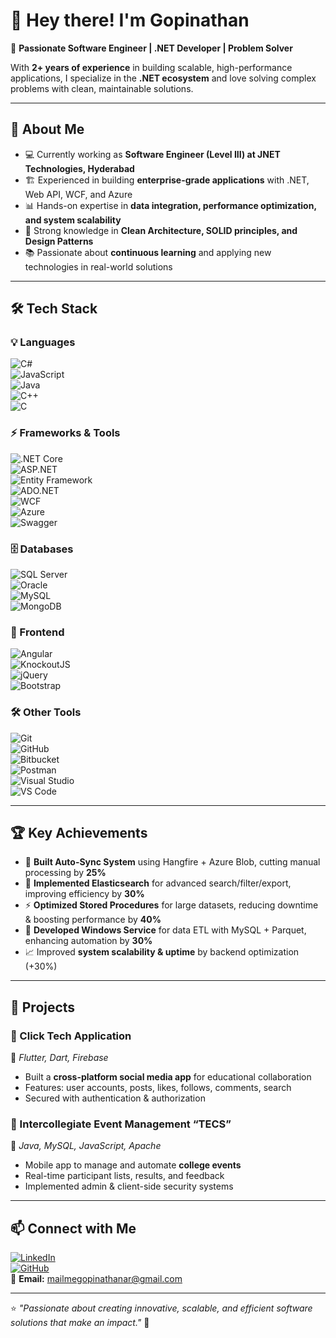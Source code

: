 # 👋 Hey there! I'm Gopinathan  

🌟 **Passionate Software Engineer | .NET Developer | Problem Solver**  

With **2+ years of experience** in building scalable, high-performance applications, I specialize in the **.NET ecosystem** and love solving complex problems with clean, maintainable solutions.  

---

## 🚀 About Me  
- 💻 Currently working as **Software Engineer (Level III) at JNET Technologies, Hyderabad**  
- 🏗️ Experienced in building **enterprise-grade applications** with .NET, Web API, WCF, and Azure  
- 📊 Hands-on expertise in **data integration, performance optimization, and system scalability**  
- 🎯 Strong knowledge in **Clean Architecture, SOLID principles, and Design Patterns**  
- 📚 Passionate about **continuous learning** and applying new technologies in real-world solutions  

---

## 🛠️ Tech Stack  

### 💡 Languages  
![C#](https://img.shields.io/badge/C%23-239120?style=flat&logo=c-sharp&logoColor=white)  
![JavaScript](https://img.shields.io/badge/JavaScript-F7DF1E?style=flat&logo=javascript&logoColor=black)  
![Java](https://img.shields.io/badge/Java-ED8B00?style=flat&logo=java&logoColor=white)  
![C++](https://img.shields.io/badge/C++-00599C?style=flat&logo=cplusplus&logoColor=white)  
![C](https://img.shields.io/badge/C-00599C?style=flat&logo=c&logoColor=white)  

### ⚡ Frameworks & Tools  
![.NET Core](https://img.shields.io/badge/.NET_Core-512BD4?style=flat&logo=dotnet&logoColor=white)  
![ASP.NET](https://img.shields.io/badge/ASP.NET-512BD4?style=flat&logo=dotnet&logoColor=white)  
![Entity Framework](https://img.shields.io/badge/Entity_Framework-512BD4?style=flat&logo=dotnet&logoColor=white)  
![ADO.NET](https://img.shields.io/badge/ADO.NET-512BD4?style=flat&logo=dotnet&logoColor=white)  
![WCF](https://img.shields.io/badge/WCF_Services-512BD4?style=flat&logo=dotnet&logoColor=white)  
![Azure](https://img.shields.io/badge/Azure_Blob_Storage-0078D4?style=flat&logo=microsoft-azure&logoColor=white)  
![Swagger](https://img.shields.io/badge/Swagger-85EA2D?style=flat&logo=swagger&logoColor=black)  

### 🗄️ Databases  
![SQL Server](https://img.shields.io/badge/SQL_Server-CC2927?style=flat&logo=microsoftsqlserver&logoColor=white)  
![Oracle](https://img.shields.io/badge/Oracle-F80000?style=flat&logo=oracle&logoColor=white)  
![MySQL](https://img.shields.io/badge/MySQL-4479A1?style=flat&logo=mysql&logoColor=white)  
![MongoDB](https://img.shields.io/badge/MongoDB-47A248?style=flat&logo=mongodb&logoColor=white)  

### 🎨 Frontend  
![Angular](https://img.shields.io/badge/Angular-DD0031?style=flat&logo=angular&logoColor=white)  
![KnockoutJS](https://img.shields.io/badge/KnockoutJS-800000?style=flat)  
![jQuery](https://img.shields.io/badge/jQuery-0769AD?style=flat&logo=jquery&logoColor=white)  
![Bootstrap](https://img.shields.io/badge/Bootstrap-7952B3?style=flat&logo=bootstrap&logoColor=white)  

### 🛠️ Other Tools  
![Git](https://img.shields.io/badge/Git-F05032?style=flat&logo=git&logoColor=white)  
![GitHub](https://img.shields.io/badge/GitHub-181717?style=flat&logo=github&logoColor=white)  
![Bitbucket](https://img.shields.io/badge/Bitbucket-0052CC?style=flat&logo=bitbucket&logoColor=white)  
![Postman](https://img.shields.io/badge/Postman-FF6C37?style=flat&logo=postman&logoColor=white)  
![Visual Studio](https://img.shields.io/badge/Visual_Studio-5C2D91?style=flat&logo=visual-studio&logoColor=white)  
![VS Code](https://img.shields.io/badge/VS_Code-007ACC?style=flat&logo=visual-studio-code&logoColor=white)  

---

## 🏆 Key Achievements  
- 🚀 **Built Auto-Sync System** using Hangfire + Azure Blob, cutting manual processing by **25%**  
- 🔎 **Implemented Elasticsearch** for advanced search/filter/export, improving efficiency by **30%**  
- ⚡ **Optimized Stored Procedures** for large datasets, reducing downtime & boosting performance by **40%**  
- 🔗 **Developed Windows Service** for data ETL with MySQL + Parquet, enhancing automation by **30%**  
- 📈 Improved **system scalability & uptime** by backend optimization (+30%)  

---

## 📌 Projects  

### 📱 Click Tech Application  
📌 *Flutter, Dart, Firebase*  
- Built a **cross-platform social media app** for educational collaboration  
- Features: user accounts, posts, likes, follows, comments, search  
- Secured with authentication & authorization  

### 🎯 Intercollegiate Event Management “TECS”  
📌 *Java, MySQL, JavaScript, Apache*  
- Mobile app to manage and automate **college events**  
- Real-time participant lists, results, and feedback  
- Implemented admin & client-side security systems  

---

## 📫 Connect with Me  
[![LinkedIn](https://img.shields.io/badge/LinkedIn-0A66C2?style=flat&logo=linkedin&logoColor=white)](https://linkedin.com/in/gopinathan-ar)  
[![GitHub](https://img.shields.io/badge/GitHub-181717?style=flat&logo=github&logoColor=white)](https://github.com/YOUR_GITHUB_USERNAME)  
📧 **Email:** mailmegopinathanar@gmail.com  

---

⭐ *"Passionate about creating innovative, scalable, and efficient software solutions that make an impact."* 🚀
